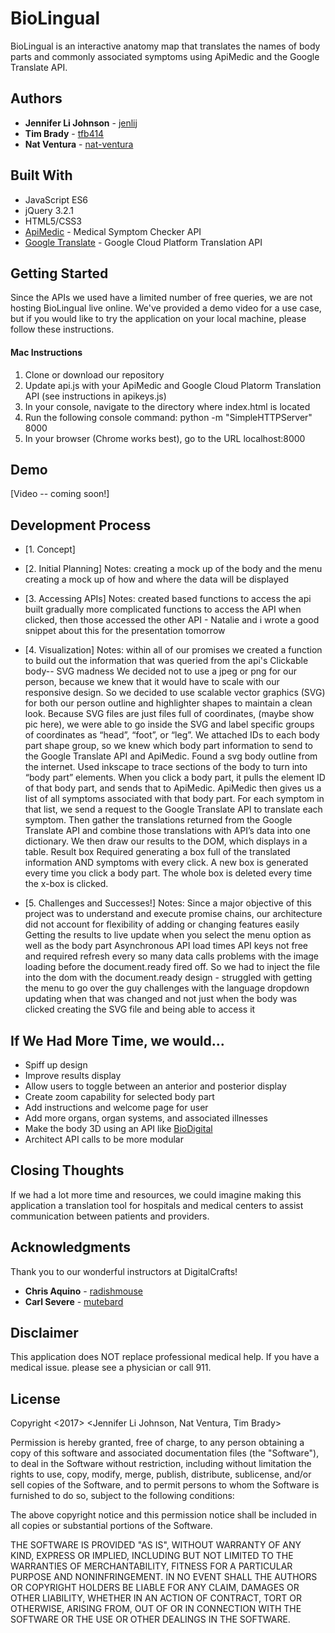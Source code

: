# BioLingual

BioLingual is an interactive anatomy map that translates the names of body parts and commonly associated symptoms using ApiMedic and the Google Translate API.

## Authors

* **Jennifer Li Johnson** - [jenlij](https://github.com/jenlij)
* **Tim Brady** - [tfb414](https://github.com/tfb414)
* **Nat Ventura** - [nat-ventura](https://github.com/nat-ventura)

## Built With

* JavaScript ES6
* jQuery 3.2.1
* HTML5/CSS3
* [ApiMedic](https://apimedic.net/) - Medical Symptom Checker API
* [Google Translate](https://cloud.google.com/translate/) - Google Cloud Platform Translation API

## Getting Started

Since the APIs we used have a limited number of free queries, we are not hosting BioLingual live online. We've provided a demo video for a use case, but if you would like to try the application on your local machine, please follow these instructions.

#### Mac Instructions
1. Clone or download our repository
2. Update api.js with your ApiMedic and Google Cloud Platorm Translation API (see instructions in apikeys.js)
3. In your console, navigate to the directory where index.html is located
4. Run the following console command: python -m "SimpleHTTPServer" 8000
5. In your browser (Chrome works best), go to the URL localhost:8000   

## Demo
[Video -- coming soon!]

## Development Process
* [1. Concept]
* [2. Initial Planning]
    Notes:
    creating a mock up of the body and the menu
    creating a mock up of how and where the data will be displayed
    
* [3. Accessing APIs]
Notes:
    created based functions to access the api
    built gradually more complicated functions to access the API when clicked, then those accessed the other API - Natalie and i wrote a good snippet about this for the presentation tomorrow
* [4. Visualization]
Notes:
 within all of our promises we created a function to build out the information that was queried from the api's
Clickable body-- SVG madness
We decided not to use a jpeg or png for our person, because we knew that it would have to scale with our responsive design. So we decided to use scalable vector graphics (SVG) for both our person outline and highlighter shapes to maintain a clean look.
Because SVG files are just files full of coordinates, (maybe show pic here), we were able to go inside the SVG and label specific groups of coordinates as “head”, “foot”, or “leg”.
We attached IDs to each body part shape group, so we knew which body part information to send to the Google Translate API and ApiMedic.
Found a svg body outline from the internet. Used inkscape to trace sections of the body to turn into “body part” elements.
When you click a body part, it pulls the element ID of that body part, and sends that to ApiMedic. ApiMedic then gives us a list of all symptoms associated with that body part. For each symptom in that list, we send a request to the Google Translate API to translate each symptom. Then gather the translations returned from the Google Translate API and combine those translations with  API’s data into one dictionary. We then draw our results to the DOM, which displays in a table.
Result box
Required generating a box full of the translated information AND symptoms with every click.
A new box is generated every time you click a body part. The whole box is deleted every time the x-box is clicked.

* [5. Challenges and Successes!]
Notes:
Since a major objective of this project was to understand and execute promise chains, our architecture did not account for flexibility of adding or changing features easily
Getting the results to live update when you select the menu option as well as the body part
Asynchronous API load times
API keys not free and required refresh every so many data calls
problems with the image loading before the document.ready fired off. So we had to inject the file into the dom with the document.ready
    design - struggled with getting the menu to go over the guy
    challenges with the language dropdown updating when that was changed and not just when the body was clicked
    creating the SVG file and being able to access it

## If We Had More Time, we would...

* Spiff up design
* Improve results display
* Allow users to toggle between an anterior and posterior display
* Create zoom capability for selected body part
* Add instructions and welcome page for user
* Add more organs, organ systems, and associated illnesses
* Make the body 3D using an API like [BioDigital](https://www.biodigital.com/)
* Architect API calls to be more modular


## Closing Thoughts
If we had a lot more time and resources, we could imagine making this application a translation tool for hospitals and medical centers to assist communication between patients and providers.  

## Acknowledgments

Thank you to our wonderful instructors at DigitalCrafts!
* **Chris Aquino** - [radishmouse](https://github.com/radishmouse)
* **Carl Severe** - [mutebard](https://github.com/mutebard)

## Disclaimer
This application does NOT replace professional medical help. If you have a medical issue. please see a physician or call 911. 

## License 
Copyright <2017> <Jennifer Li Johnson, Nat Ventura, Tim Brady>

Permission is hereby granted, free of charge, to any person obtaining a copy of this software and associated documentation files (the "Software"), to deal in the Software without restriction, including without limitation the rights to use, copy, modify, merge, publish, distribute, sublicense, and/or sell copies of the Software, and to permit persons to whom the Software is furnished to do so, subject to the following conditions:

The above copyright notice and this permission notice shall be included in all copies or substantial portions of the Software.

THE SOFTWARE IS PROVIDED "AS IS", WITHOUT WARRANTY OF ANY KIND, EXPRESS OR IMPLIED, INCLUDING BUT NOT LIMITED TO THE WARRANTIES OF MERCHANTABILITY, FITNESS FOR A PARTICULAR PURPOSE AND NONINFRINGEMENT. IN NO EVENT SHALL THE AUTHORS OR COPYRIGHT HOLDERS BE LIABLE FOR ANY CLAIM, DAMAGES OR OTHER LIABILITY, WHETHER IN AN ACTION OF CONTRACT, TORT OR OTHERWISE, ARISING FROM, OUT OF OR IN CONNECTION WITH THE SOFTWARE OR THE USE OR OTHER DEALINGS IN THE SOFTWARE.

